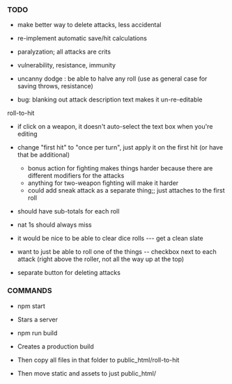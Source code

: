 
### TODO

- make better way to delete attacks, less accidental
- re-implement automatic save/hit calculations

- paralyzation; all attacks are crits
- vulnerability, resistance, immunity
- uncanny dodge : be able to halve any roll
  (use as general case for saving throws, resistance)

- bug: blanking out attack description text makes it un-re-editable

roll-to-hit
- if click on a weapon, it doesn't auto-select the text box when you're editing

- change "first hit" to "once per turn", just apply it on the first hit (or have that be additional)
	- bonus action for fighting makes things harder because there are different modifiers for the attacks
	- anything for two-weapon fighting will make it harder
	- could add sneak attack as a separate thing;; just attaches to the first roll

- should have sub-totals for each roll

- nat 1s should always miss

- it would be nice to be able to clear dice rolls --- get a clean slate

- want to just be able to roll one of the things -- checkbox next to each attack (right above the roller, not all the way up at the top)

- separate button for deleting attacks



### COMMANDS

- npm start
- Stars a server

- npm run build
- Creates a production build
- Then copy all files in that folder to public_html/roll-to-hit
- Then move static and assets to just public_html/
